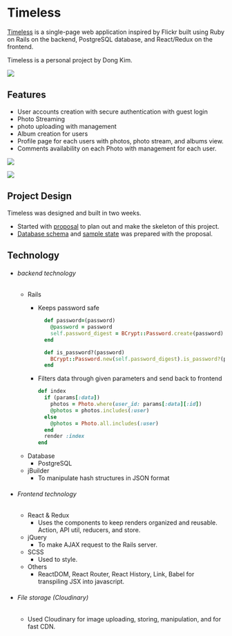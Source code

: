# Timeless

[Timeless] is a single-page web application inspired by Flickr built using Ruby on Rails on the backend, PostgreSQL database, and React/Redux on the frontend.

Timeless is a personal project by Dong Kim.

![ ](./docs/images/home2.png)

[Timeless]: http://timeless-app.herokuapp.com/#/

## Features
- User accounts creation with secure authentication with guest login
- Photo Streaming
- photo uploading with management
- Album creation for users
- Profile page for each users with photos, photo stream, and albums view.
- Comments availability on each Photo with management for each user.

![ ](./docs/images/signin.png)

![ ](./docs/images/profile2.png)


## Project Design

Timeless was designed and built in two weeks.

  - Started with [proposal] to plan out and make the skeleton of this project.
  - [Database schema] and [sample state] was prepared with the proposal.

[proposal]: ./docs/README.md
[Database schema]: ./docs/schema.md
[sample state]: ./docs/sample-state.md
## Technology

- ###### backend technology
  + Rails
    - Keeps password safe

      ```ruby
        def password=(password)
          @password = password
          self.password_digest = BCrypt::Password.create(password)
        end

        def is_password?(password)
          BCrypt::Password.new(self.password_digest).is_password?(password)
        end
      ```
    - Filters data through given parameters and send back to frontend

      ```Ruby
      def index
        if (params[:data])
          photos = Photo.where(user_id: params[:data][:id])
          @photos = photos.includes(:user)
        else
          @photos = Photo.all.includes(:user)
        end
        render :index
      end
      ```
  + Database
    - PostgreSQL
  + jBuilder
    - To manipulate hash structures in JSON format

- ###### Frontend technology
  + React & Redux
    - Uses the components to keep renders organized and reusable. Action, API util, reducers, and store.
  + jQuery
    - To make AJAX request to the Rails server.
  + SCSS
    - Used to style.
  + Others
    - ReactDOM, React Router, React History, Link, Babel for transpiling JSX into javascript.


- ###### File storage (Cloudinary)
  + Used Cloudinary for image uploading, storing, manipulation, and for fast CDN.
